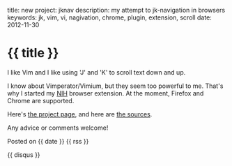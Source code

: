 title: new project: jknav
description: my attempt to jk-navigation in browsers
keywords: jk, vim, vi, nagivation, chrome, plugin, extension, scroll
date: 2012-11-30

# {{ title }}

I like Vim and I like using 'J' and 'K' to scroll text down and up.

I know about Vimperator/Vimium, but they seem too powerful to me.
That's why I started my [NIH](http://en.wikipedia.org/wiki/Not_invented_here)
browser extension. At the moment, Firefox and Chrome are supported.

Here's [the project page](/jknav.html), and here are 
[the sources](https://bitbucket.org/zserge/jknav).

Any advice or comments welcome!

Posted on {{ date }} {{ rss }}

{{ disqus }}

